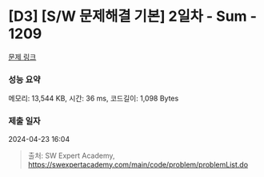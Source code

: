 # [D3] [S/W 문제해결 기본] 2일차 - Sum - 1209 

[문제 링크](https://swexpertacademy.com/main/code/problem/problemDetail.do?contestProbId=AV13_BWKACUCFAYh) 

### 성능 요약

메모리: 13,544 KB, 시간: 36 ms, 코드길이: 1,098 Bytes

### 제출 일자

2024-04-23 16:04



> 출처: SW Expert Academy, https://swexpertacademy.com/main/code/problem/problemList.do